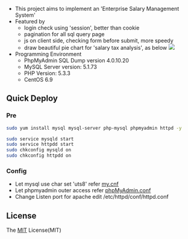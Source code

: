 - This project aims to implement an 'Enterprise Salary Management System'
- Featured by
    - login check using 'session', better than cookie
    - pagination for all sql query page
    - js on client side, checking form before submit, more speedy
    - draw beautiful pie chart for 'salary tax analysis', as below
![](https://github.com/xiangp126/jear/blob/master/gif/salary_draw.gif)
- Programming Environment
    - PhpMyAdmin SQL Dump version 4.0.10.20
    - MySQL Server version: 5.1.73
    - PHP Version: 5.3.3
    - CentOS 6.9

## Quick Deploy
### Pre
```bash
sudo yum install mysql mysql-server php-mysql phpmyadmin httpd -y

sudo service mysqld start
sudo service httpdd start
sudo chkconfig mysqld on
sudo chkconfig httpdd on

```
### Config
- Let mysql use char set 'uts8' refer [my.cnf](https://github.com/xiangp126/Jear/blob/master/config/my.cnf)
- Let phpmyadmin outer access refer [phpMyAdmin.conf](https://github.com/xiangp126/Jear/blob/master/config/phpMyAdmin.conf)
- Change Listen port for apache edit /etc/httpd/conf/httpd.conf

## License
The [MIT](https://github.com/xiangp126/jear/blob/master/LICENSE.txt) License(MIT)
